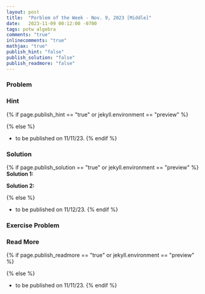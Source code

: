 ```yaml
---
layout: post
title:  "Porblem of the Week - Nov. 9, 2023 [Middle]"
date:   2023-11-09 00:12:00 -0700
tags: potw algebra
comments: "true"
inlinecomments: "true"
mathjax: "true"
publish_hint: "false"
publish_solution: "false"
publish_readmore: "false"
---
```

### Problem

<!--more-->

### Hint
{% if page.publish_hint == "true" or jekyll.environment == "preview" %}

{% else %}
- to be published on 11/11/23.
{% endif %}

### Solution 
{% if page.publish_solution == "true" or jekyll.environment == "preview" %}
**Solution 1:** 

**Solution 2:** 

{% else %}
- to be published on 11/12/23.
{% endif %}

### Exercise Problem

### Read More
{% if page.publish_readmore == "true" or jekyll.environment == "preview" %}

{% else %}
- to be published on 11/11/23.
{% endif %}
